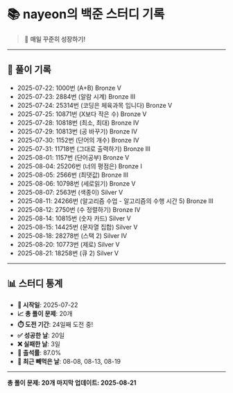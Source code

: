 # 📚 nayeon의 백준 스터디 기록

> 🎯 **매일 꾸준히 성장하기!**

---

## 📅 풀이 기록

- 2025-07-22: 1000번 (A+B) Bronze V
- 2025-07-23: 2884번 (알람 시계) Bronze III
- 2025-07-24: 25314번 (코딩은 체육과목 입니다) Bronze V
- 2025-07-25: 10871번 (X보다 작은 수) Bronze V
- 2025-07-28: 10818번 (최소, 최대) Bronze IV
- 2025-07-29: 10813번 (공 바꾸기) Bronze IV
- 2025-07-30: 1152번 (단어의 개수) Bronze IV
- 2025-07-31: 11718번 (그대로 출력하기) Bronze III
- 2025-08-01: 1157번 (단어공부) Bronze V
- 2025-08-04: 25206번 (너의 평점은) Bronze I
- 2025-08-05: 2566번 (최댓값) Bronze III
- 2025-08-06: 10798번 (세로읽기) Bronze V
- 2025-08-07: 2563번 (색종이) Silver V
- 2025-08-11: 24266번 (알고리즘 수업 - 알고리즘의 수행 시간 5) Bronze III
- 2025-08-12: 2750번 (수 정렬하기) Bronze IV
- 2025-08-14: 10815번 (숫자 카드) Silver V
- 2025-08-15: 14425번 (문자열 집합) Silver V
- 2025-08-18: 28278번 (스택 2) Silver IV
- 2025-08-20: 10773번 (제로) Silver V
- 2025-08-21: 18258번 (큐 2) Silver V

---

## 📊 스터디 통계

- **📅 시작일**: 2025-07-22
- **📈 총 풀이 문제**: 20개
- **⏱️ 도전 기간**: 24일째 도전 중!
- **✅ 성공한 날**: 20일
- **❌ 실패한 날**: 3일
- **🎯 출석률**: 87.0%
- **📝 최근 빼먹은 날**: 08-08, 08-13, 08-19

---

**총 풀이 문제: 20개**
**마지막 업데이트: 2025-08-21**
